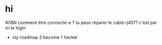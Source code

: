 # hi
#i18N
comment être connecté-e ? tu peux réparer le cable rj45?? c'est par ici le login
 - my roadmap 2 become 1 hacker
